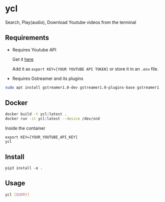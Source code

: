 # ycl
Search, Play(audio), Download Youtube videos from the terminal

## Requirements

* Requires Youtube API

  Get it [here](https://developers.google.com/youtube/v3/getting-started)

  Add it as `export KEY=[YOUR YOUTUBE API TOKEN]` or store it in an `.env` file.

* Requires Gstreamer and its plugins

```bash
sudo apt install gstreamer1.0-dev gstreamer1.0-plugins-base gstreamer1.0-plugins-good
```

## Docker

```bash
docker build -t ycl:latest .
docker run -it ycl:latest --device /dev/snd
```
Inside the container

```
export KEY=[YOUR_YOUTUBE_API_KEY]
ycl
```

## Install

```
pip3 install -e .
```


## Usage

```bash
ycl [QUERY]
```
